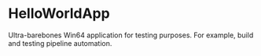 # HelloWorldApp
Ultra-barebones Win64 application for testing purposes. For example, build and testing pipeline automation.
